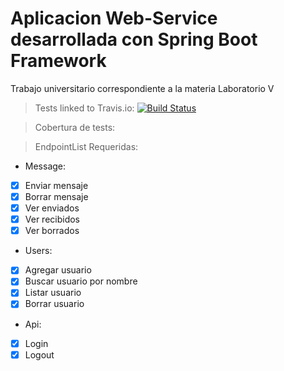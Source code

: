 # Aplicacion Web-Service desarrollada con Spring Boot Framework

Trabajo universitario correspondiente a la materia Laboratorio V

>Tests linked to Travis.io:   	[![Build Status](https://travis-ci.org/CarlosAndresTambascia/Mail.svg?branch=master)](https://travis-ci.org/CarlosAndresTambascia/Mail)

>Cobertura de tests: 

>EndpointList Requeridas:

* Message:
- [x] Enviar mensaje
- [x] Borrar mensaje
- [x] Ver enviados
- [x] Ver recibidos
- [x] Ver borrados

* Users:
- [x] Agregar usuario
- [x] Buscar usuario por nombre
- [x] Listar usuario
- [x] Borrar usuario

* Api:
- [x] Login
- [x] Logout